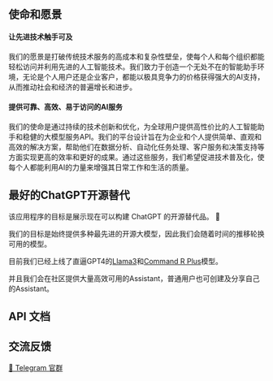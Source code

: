 ## 使命和愿景

#### 让先进技术触手可及

我们的愿景是打破传统技术服务的高成本和复杂性壁垒，使每个人和每个组织都能轻松访问并利用先进的人工智能技术。我们致力于创造一个无处不在的智能助手环境，无论是个人用户还是企业客户，都能以极具竞争力的价格获得强大的AI支持，从而推动社会和经济的普遍增长和进步。

#### 提供可靠、高效、易于访问的AI服务

我们的使命是通过持续的技术创新和优化，为全球用户提供高性价比的人工智能助手和稳健的大模型服务API。我们的平台设计旨在为企业和个人提供简单、直观和高效的解决方案，帮助他们在数据分析、自动化任务处理、客户服务和决策支持等方面实现更高的效率和更好的成果。通过这些服务，我们希望促进技术普及化，使每个人都能利用AI的力量来增强其日常工作和生活的质量。

## 最好的ChatGPT开源替代

该应用程序的目标是展示现在可以构建 ChatGPT 的开源替代品。 💪

我们的目标是始终提供多种最先进的开源大模型，因此我们会随着时间的推移轮换可用的模型。

目前我们已经上线了直逼GPT4的[Llama3](https://llms.chat/models/meta-llama/Meta-Llama-3.1-72B-Instruct)和[Command R Plus](https://llms.chat/models/CohereForAI/c4ai-command-r-plus)模型。 



并且我们会在社区提供大量高效可用的Assistant，普通用户也可创建及分享自己的Assistant。


## API 文档


## 交流反馈


[🚀 Telegram 官群](https://t.me/+DpUFxHcNz902YTJl)